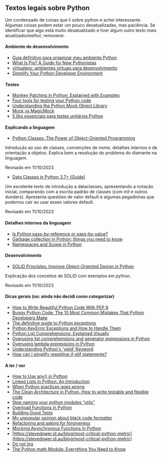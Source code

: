 ## Textos legais sobre Python

Um condensado de coisas que li sobre python e achei interessante. Algumas coisas podem estar um pouco desatualizadas, mas paciência. Se identificar que algo está muito desatualizado e tiver algum outro texto mais atualizado/melhor, removerei.

#### Ambiente de desenvolvimento

* [Guia definitivo para organizar meu ambiente Python](https://medium.com/welcome-to-the-django/guia-definitivo-para-organizar-meu-ambiente-python-a16e2479b753)
* [What Is Pip? A Guide for New Pythonistas](https://realpython.com/what-is-pip/)
* [virtualenv: ambientes virtuais para desenvolvimento](https://pythonhelp.wordpress.com/2012/10/17/virtualenv-ambientes-virtuais-para-desenvolvimento/)
* [Simplify Your Python Developer Environment](https://medium.com/homeaway-tech-blog/simplify-your-python-developer-environment-aba90f32dddb)

#### Testes

* [Monkey Patching in Python: Explained with Examples](https://thecodebits.com/monkey-patching-in-python-explained-with-examples/)
* [Four tools for testing your Python code](https://www.tjelvarolsson.com/blog/four-tools-for-testing-your-python-code/)
* [Understanding the Python Mock Object Library](https://realpython.com/python-mock-library/)
* [Mock vs MagicMock](https://stackoverflow.com/questions/17181687/mock-vs-magicmock)
* [5 libs essenciais para testes unitários Python](https://blog.paulagrangeiro.com.br/5-libs-essenciais-para-testes-unit%C3%A1rios-python-f2ba8326e76a)

#### Explicando a linguagem

* [Python Classes: The Power of Object-Oriented Programming](https://realpython.com/python-classes/)

Introdução ao uso de classes, convenções de nome, detalhes internos e de orientação a objetos. Explica bem a resolução do problema do diamante na linguagem.

Revisado em 11/10/2023

* [Data Classes in Python 3.7+ (Guide)](https://realpython.com/python-data-classes/)

Um excelente texto de introdução a dataclasses, apresentando a notação inicial, comparando com a escrita padrão de classes (com init e outros dunders). Apresenta questões de valor default e algumas pegadinhas que podemos cair ao usar esses valores default.

Revisado em 11/10/2023

#### Detalhes internos da linguagem

* [Is Python pass-by-reference or pass-by-value?](https://robertheaton.com/2014/02/09/pythons-pass-by-object-reference-as-explained-by-philip-k-dick/)
* [Garbage collection in Python: things you need to know](https://rushter.com/blog/python-garbage-collector/)
* [Namespaces and Scope in Python](https://realpython.com/python-namespaces-scope/)

#### Desenvolvimento

* [SOLID Principles: Improve Object-Oriented Design in Python](https://realpython.com/solid-principles-python/)

Explicação dos conceitos de SOLID com exemplos em python.

Revisado em 11/10/2023

#### Dicas gerais (ou: ainda não decidi como categorizar)
* [How to Write Beautiful Python Code With PEP 8](https://realpython.com/python-pep8/)
* [Buggy Python Code: The 10 Most Common Mistakes That Python Developers Make](https://www.toptal.com/python/top-10-mistakes-that-python-programmers-make)
* [The definitive guide to Python exceptions](https://julien.danjou.info/python-exceptions-guide/)
* [Python KeyError Exceptions and How to Handle Them](https://realpython.com/python-keyerror/)
* [Python List Comprehensions: Explained Visually](https://treyhunner.com/2015/12/python-list-comprehensions-now-in-color/)
* [Overusing list comprehensions and generator expressions in Python](https://treyhunner.com/2019/03/abusing-and-overusing-list-comprehensions-in-python/)
* [Overusing lambda expressions in Python](https://treyhunner.com/2018/09/stop-writing-lambda-expressions/)
* [Understanding Python's 'yield' Keyword](https://stackabuse.com/understanding-pythons-yield-keyword/)
* [How can I simplify repetitive if-elif statements?](https://stackoverflow.com/questions/61030617/how-can-i-simplify-repetitive-if-elif-statements)

#### A ler / ver

* [How to Use any() in Python](https://realpython.com/any-python/)
* [Linked Lists in Python: An Introduction](https://realpython.com/linked-lists-python/)
* [When Python practices goes wrong](https://www.youtube.com/watch?v=aAiXpoGUaxM)
* [The Clean Architecture in Python. How to write testable and flexible code](https://breadcrumbscollector.tech/the-clean-architecture-in-python-how-to-write-testable-and-flexible-code/)
* [Stop naming your python modules “utils”](https://breadcrumbscollector.tech/stop-naming-your-python-modules-utils/)
* [Overload Functions in Python ](https://arpitbhayani.me/blogs/function-overloading)
* [Building Good Tests](https://salmonmode.github.io/2019/03/29/building-good-tests.html)
* [My unpopular opinion about black code formatter](https://luminousmen.com/post/my-unpopular-opinion-about-black-code-formatter)
* [Refactoring and asking for forgiveness](https://storiesinmypocket.com/articles/refactoring-and-asking-forgiveness/)
* [Mocking Asynchronous Functions In Python](http://dino.codes/posts/mocking-asynchronous-functions-python/)
* [https://stevedower.id.au/blog/most-critical-python-metric](https://stevedower.id.au/blog/most-critical-python-metric)
* [Do not log](https://sobolevn.me/2020/03/do-not-log)
* [The Python math Module: Everything You Need to Know](https://realpython.com/python-math-module/)
